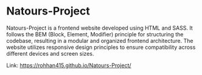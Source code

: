 
# Natours-Project

Natours-Project is a frontend website developed using HTML and SASS. It follows the BEM (Block, Element, Modifier) principle for structuring the codebase, resulting in a modular and organized frontend architecture. The website utilizes responsive design principles to ensure compatibility across different devices and screen sizes.


Link: https://rohhan415.github.io/Natours-Project/
